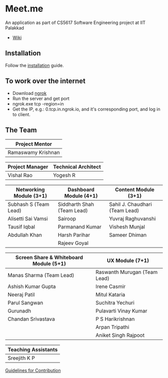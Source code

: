 # Meet.me

An application as part of CS5617 Software Engineering project at IIT Palakkad
* [Wiki](https://github.com/Yogesh7920/meet.me/wiki)

## Installation
Follow the [installation](https://github.com/Yogesh7920/meet.me/wiki/2.-Installation) guide. 

## To work over the internet

- Download [ngrok](https://ngrok.com/) 
- Run the server and get port
- ngrok.exe tcp -region=in <port>
- Get the IP, e.g.: 0.tcp.in.ngrok.io, and it's corresponding port, and log in to client.

## The Team

| Project Mentor     |
|--------------------|
| Ramaswamy Krishnan |

| Project Manager    | Technical Architect   |
|--------------------|-----------------------|
|   Vishal Rao       |      Yogesh R         |


| Networking Module (3+1)         | Dashboard Module (4+1)     | Content Module (3+1)           | 
|---------------------------------|----------------------------|--------------------------------|
| Subhash S (Team Lead)           | Siddharth Shah (Team Lead) | Sahil J. Chaudhari (Team Lead) | 
| Alisetti Sai Vamsi              | Sairoop                    | Yuvraj Raghuvanshi             |           
| Tausif Iqbal                    | Parmanand Kumar            | Vishesh Munjal                 | 
| Abdullah Khan                   | Harsh Parihar              | Sameer Dhiman                  | 
|                                 | Rajeev Goyal               |                                |


| Screen Share & Whiteboard Module (5+1) | UX Module (7+1)              |
|----------------------------------------|------------------------------|
| Manas Sharma (Team Lead)               | Raswanth Murugan (Team Lead) |
| Ashish Kumar Gupta                     | Irene Casmir                 |
| Neeraj Patil                           | Mitul Kataria                |
| Parul Sangwan                          | Suchitra Yechuri             |
| Gurunadh                               | Pulavarti Vinay Kumar        |
| Chandan Srivastava                     | P S Harikrishnan             |
|                                        | Arpan Tripathi               |
|                                        | Aniket Singh Rajpoot         |

| Teaching Assistants    |
|------------------------|
| Sreejith K P           |


[Guidelines for Contribution](./CONTRIBUTING.md)
